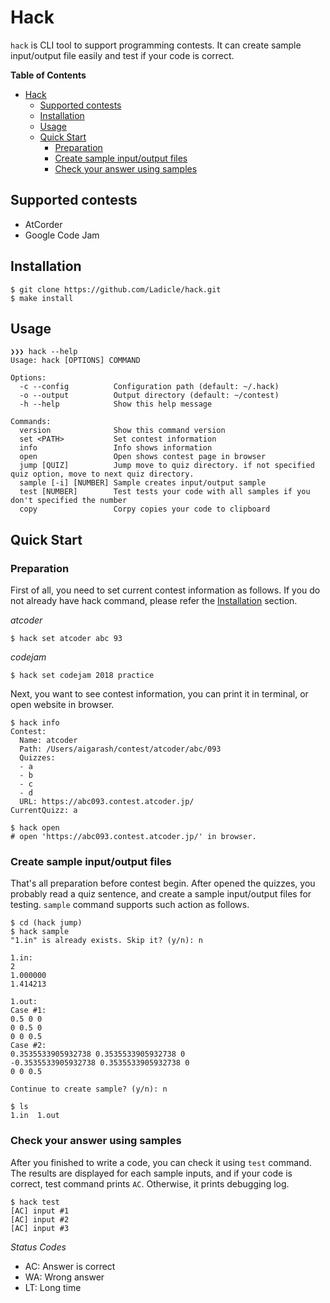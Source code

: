 # Hack

`hack` is CLI tool to support programming contests. It
can create sample input/output file easily and test if
your code is correct.

<!-- markdown-toc start - Don't edit this section. Run M-x markdown-toc-refresh-toc -->
**Table of Contents**

- [Hack](#hack)
    - [Supported contests](#supported-contests)
    - [Installation](#installation)
    - [Usage](#usage)
    - [Quick Start](#quick-start)
        - [Preparation](#preparation)
        - [Create sample input/output files](#create-sample-inputoutput-files)
        - [Check your answer using samples](#check-your-answer-using-samples)

<!-- markdown-toc end -->

## Supported contests

- AtCorder
- Google Code Jam

## Installation

```
$ git clone https://github.com/Ladicle/hack.git
$ make install
```

## Usage

```
❯❯❯ hack --help
Usage: hack [OPTIONS] COMMAND

Options:
  -c --config          Configuration path (default: ~/.hack)
  -o --output          Output directory (default: ~/contest)
  -h --help            Show this help message

Commands:
  version              Show this command version
  set <PATH>           Set contest information
  info                 Info shows information
  open                 Open shows contest page in browser
  jump [QUIZ]          Jump move to quiz directory. if not specified quiz option, move to next quiz directory.
  sample [-i] [NUMBER] Sample creates input/output sample
  test [NUMBER]        Test tests your code with all samples if you don't specified the number
  copy                 Corpy copies your code to clipboard
```

## Quick Start

### Preparation

First of all, you need to set current contest information
as follows. If you do not already have hack command, please 
refer the [Installation](#installation) section.

*atcoder*
```
$ hack set atcoder abc 93
```

*codejam*
```
$ hack set codejam 2018 practice
```

Next, you want to see contest information, you can print it
in terminal, or open website in browser.

```
$ hack info
Contest:
  Name: atcoder
  Path: /Users/aigarash/contest/atcoder/abc/093
  Quizzes:
  - a
  - b
  - c
  - d
  URL: https://abc093.contest.atcoder.jp/
CurrentQuizz: a

$ hack open
# open 'https://abc093.contest.atcoder.jp/' in browser.
```

### Create sample input/output files

That's all preparation before contest begin. After opened
the quizzes, you probably read a quiz sentence, and create
a sample input/output files for testing. `sample` command
supports such action as follows.

```
$ cd (hack jump)
$ hack sample
"1.in" is already exists. Skip it? (y/n): n

1.in:
2
1.000000
1.414213

1.out:
Case #1:
0.5 0 0
0 0.5 0
0 0 0.5
Case #2:
0.3535533905932738 0.3535533905932738 0
-0.3535533905932738 0.3535533905932738 0
0 0 0.5

Continue to create sample? (y/n): n

$ ls
1.in  1.out
```

### Check your answer using samples

After you finished to write a code, you can check it using
`test` command. The results are displayed for  each sample
inputs, and if your code is correct, test command prints
`AC`. Otherwise, it prints debugging log.

```
$ hack test
[AC] input #1
[AC] input #2
[AC] input #3
```

*Status Codes*

* AC: Answer is correct
* WA: Wrong answer
* LT: Long time
